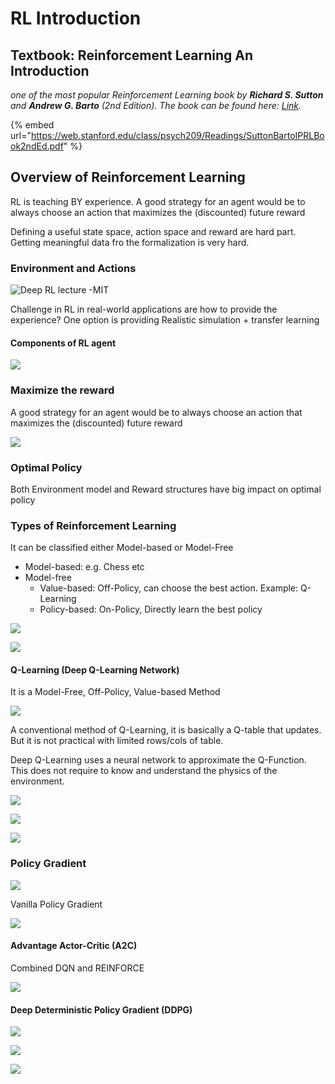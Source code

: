 # RL Introduction

## Textbook: Reinforcement Learning An Introduction

 _one of the most popular Reinforcement Learning book by **Richard S. Sutton** and **Andrew G. Barto** \(_2nd Edition\)_. The book can be found here:_ [_Link_](http://incompleteideas.net/book/the-book-2nd.html)_._

{% embed url="https://web.stanford.edu/class/psych209/Readings/SuttonBartoIPRLBook2ndEd.pdf" %}



## Overview of Reinforcement Learning

RL is teaching BY experience. A good strategy for an agent would be to always choose an action that maximizes the \(discounted\) future reward

Defining a useful state space, action space and reward are hard part. Getting meaningful data fro the formalization is very hard. 

### Environment and Actions

![Deep RL lecture -MIT](../.gitbook/assets/image%20%2828%29.png)

Challenge in RL in real-world applications are how to provide the experience? One option is providing Realistic simulation + transfer learning 

#### Components of RL agent

![](../.gitbook/assets/image%20%2826%29.png)

### Maximize the reward

A good strategy for an agent would be to always choose an action that maximizes the \(discounted\) future reward

![](../.gitbook/assets/image%20%2835%29.png)

### Optimal Policy

Both Environment model and Reward structures have big impact on optimal policy



### Types of Reinforcement Learning

It can be classified either Model-based or Model-Free

* Model-based: e.g. Chess etc
* Model-free
  * Value-based: Off-Policy, can choose the best action. Example: Q-Learning
  * Policy-based: On-Policy, Directly learn the best policy

![](../.gitbook/assets/image%20%2813%29.png)

![](../.gitbook/assets/image%20%2830%29.png)

#### Q-Learning \(Deep Q-Learning Network\)

It is a Model-Free, Off-Policy, Value-based Method

![](../.gitbook/assets/image%20%2820%29.png)

A conventional method of Q-Learning, it is basically a Q-table that updates. But it is not practical with limited rows/cols of table.

Deep Q-Learning uses a neural network to approximate the Q-Function.  This does not require to know and understand the physics of the environment. 

![](../.gitbook/assets/image%20%2822%29.png)

![](../.gitbook/assets/image%20%2833%29.png)

![](../.gitbook/assets/image%20%2825%29.png)

### Policy Gradient

![](../.gitbook/assets/image%20%2817%29.png)

Vanilla Policy Gradient

![](../.gitbook/assets/image%20%2829%29.png)

#### Advantage Actor-Critic \(A2C\)

Combined DQN and REINFORCE

![](../.gitbook/assets/image%20%2814%29.png)

#### Deep Deterministic Policy Gradient \(DDPG\)

![](../.gitbook/assets/image%20%2832%29.png)

![](../.gitbook/assets/image%20%2815%29.png)

![](../.gitbook/assets/image%20%2819%29.png)

